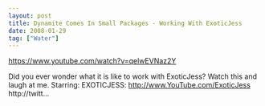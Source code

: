 ```yaml
---
layout: post
title: Dynamite Comes In Small Packages - Working With ExoticJess
date: 2008-01-29
tag: ["Water"]
---
```


https://www.youtube.com/watch?v=qelwEVNaz2Y  

Did you ever wonder what it is like to work with ExoticJess? Watch this and laugh at me. Starring: EXOTICJESS: http://www.YouTube.com/ExoticJess http://twitt...